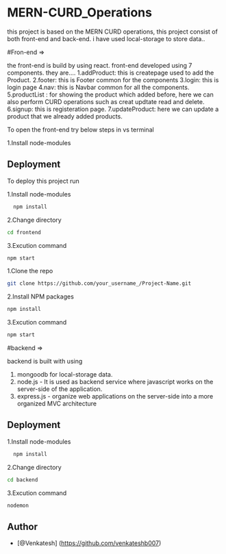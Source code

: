 # MERN-CURD_Operations
this project is based on the MERN CURD operations, this project consist of both front-end and back-end. i have used local-storage to store data..

#Fron-end =>

the front-end is build by using react. front-end developed using 7 components.
they are....
1.addProduct: this is createpage used to add the Product.
2.footer: this is Footer common for the components
3.login: this is login page 
4.nav: this is Navbar common for all the components.
5.productList : for showing the product which added before, here we can also perform CURD operations such as creat updtate read and delete.
6.signup: this is registeration page.
7.updateProduct: here we can update a product that we already added products.

To open the front-end try below steps in vs terminal

1.Install node-modules

## Deployment

To deploy this project run

1.Install node-modules
```bash
  npm install
```

2.Change directory
```bash
cd frontend
```

3.Excution command
```bash
npm start
```

1.Clone the repo

```bash
git clone https://github.com/your_username_/Project-Name.git
```

2.Install NPM packages

```bash
npm install
```

3.Excution command

```bash
npm start
```

#backend =>

backend is built with using
1. mongoodb for local-storage data.
2. node.js -  It is used as backend service where javascript works on the server-side of the application. 
3. express.js - organize web applications on the server-side into a more organized MVC architecture

## Deployment

1.Install node-modules
```bash
  npm install
```
2.Change directory
```bash
cd backend
```
3.Excution command
```bash
nodemon
```

## Author
- [@Venkatesh] (https://github.com/venkateshb007)